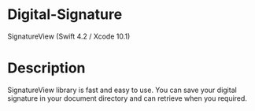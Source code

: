 # Digital-Signature
SignatureView (Swift 4.2 / Xcode 10.1)
# Description
SignatureView library is fast and easy to use. You can save your digital signature in your document directory and can retrieve when you required.
